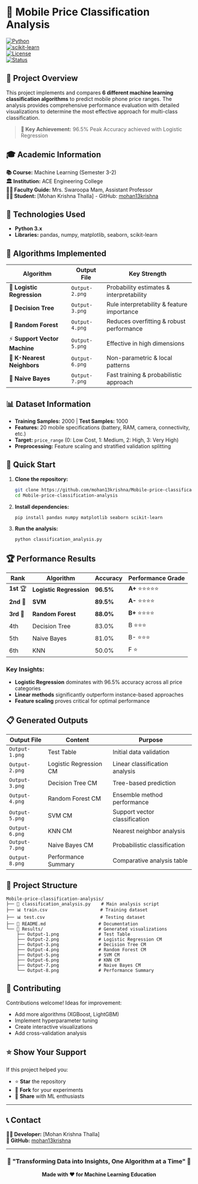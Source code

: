 # 📱 Mobile Price Classification Analysis  
     
[![Python](https://img.shields.io/badge/Python-3.8+-blue.svg)](https://www.python.org/)      
[![scikit-learn](https://img.shields.io/badge/scikit--learn-1.0+-orange.svg)](https://scikit-learn.org/)         
[![License](https://img.shields.io/badge/License-MIT-green.svg)](LICENSE)                  
[![Status](https://img.shields.io/badge/Status-Complete-success.svg)]()                                 
                             
## 🚀 Project Overview                
    
This project implements and compares **6 different machine learning classification algorithms** to predict mobile phone price ranges. The analysis provides comprehensive performance evaluation with detailed visualizations to determine the most effective approach for multi-class classification.

> **🎯 Key Achievement:** 96.5% Peak Accuracy achieved with Logistic Regression 

## 🎓 Academic Information
    
**📚 Course:** Machine Learning (Semester 3-2)  
**🏛️ Institution:** ACE Engineering College   
**👩‍🏫 Faculty Guide:** Mrs. Swaroopa Mam, Assistant Professor  
**👨‍💻 Student:** [Mohan Krishna Thalla] - GitHub: [mohan13krishna](https://github.com/mohan13krishna)

## 🔧 Technologies Used

- **Python 3.x**
- **Libraries:** pandas, numpy, matplotlib, seaborn, scikit-learn

## 🤖 Algorithms Implemented

| Algorithm | Output File | Key Strength |
|-----------|-------------|--------------|
| 🔵 **Logistic Regression** | `Output-2.png` | Probability estimates & interpretability |
| 🌳 **Decision Tree** | `Output-3.png` | Rule interpretability & feature importance |
| 🌲 **Random Forest** | `Output-4.png` | Reduces overfitting & robust performance |
| ⚡ **Support Vector Machine** | `Output-5.png` | Effective in high dimensions |
| 👥 **K-Nearest Neighbors** | `Output-6.png` | Non-parametric & local patterns |
| 🎯 **Naive Bayes** | `Output-7.png` | Fast training & probabilistic approach |

## 📊 Dataset Information

- **Training Samples:** 2000 | **Test Samples:** 1000
- **Features:** 20 mobile specifications (battery, RAM, camera, connectivity, etc.)
- **Target:** `price_range` (0: Low Cost, 1: Medium, 2: High, 3: Very High)
- **Preprocessing:** Feature scaling and stratified validation splitting

## 🚀 Quick Start

1. **Clone the repository:**
   ```bash
   git clone https://github.com/mohan13krishna/Mobile-price-classification-analysis.git
   cd Mobile-price-classification-analysis
   ```

2. **Install dependencies:**
   ```bash
   pip install pandas numpy matplotlib seaborn scikit-learn
   ```

3. **Run the analysis:**
   ```bash
   python classification_analysis.py
   ```

## 🏆 Performance Results

| Rank | Algorithm | Accuracy | Performance Grade |
|------|-----------|----------|------------------|
| **1st** 🏆 | **Logistic Regression** | **96.5%** | **A+** ⭐⭐⭐⭐⭐ |
| **2nd** 🥈 | **SVM** | **89.5%** | **A-** ⭐⭐⭐⭐ |
| **3rd** 🥉 | **Random Forest** | **88.0%** | **B+** ⭐⭐⭐⭐ |
| 4th | Decision Tree | 83.0% | B ⭐⭐⭐ |
| 5th | Naive Bayes | 81.0% | B- ⭐⭐⭐ |
| 6th | KNN | 50.0% | F ⭐ |

### Key Insights:
- **Logistic Regression** dominates with 96.5% accuracy across all price categories
- **Linear methods** significantly outperform instance-based approaches
- **Feature scaling** proves critical for optimal performance

## 📋 Generated Outputs

| Output File | Content | Purpose |
|-------------|---------|---------|
| `Output-1.png` | Test Table | Initial data validation |
| `Output-2.png` | Logistic Regression CM | Linear classification analysis |
| `Output-3.png` | Decision Tree CM | Tree-based prediction |
| `Output-4.png` | Random Forest CM | Ensemble method performance |
| `Output-5.png` | SVM CM | Support vector classification |
| `Output-6.png` | KNN CM | Nearest neighbor analysis |
| `Output-7.png` | Naive Bayes CM | Probabilistic classification |
| `Output-8.png` | Performance Summary | Comparative analysis table |

## 📁 Project Structure

```
Mobile-price-classification-analysis/
├── 📄 classification_analysis.py    # Main analysis script
├── 📊 train.csv                    # Training dataset
├── 📊 test.csv                     # Testing dataset  
├── 📖 README.md                    # Documentation
└── 📁 Results/                     # Generated visualizations
    ├── Output-1.png               # Test Table
    ├── Output-2.png               # Logistic Regression CM
    ├── Output-3.png               # Decision Tree CM
    ├── Output-4.png               # Random Forest CM
    ├── Output-5.png               # SVM CM
    ├── Output-6.png               # KNN CM
    ├── Output-7.png               # Naive Bayes CM
    └── Output-8.png               # Performance Summary
```

## 🤝 Contributing

Contributions welcome! Ideas for improvement:
- Add more algorithms (XGBoost, LightGBM)
- Implement hyperparameter tuning
- Create interactive visualizations
- Add cross-validation analysis

## ⭐ Show Your Support

If this project helped you:
- ⭐ **Star** the repository
- 🍴 **Fork** for your experiments  
- 📢 **Share** with ML enthusiasts

---

## 📞 Contact

**👨‍💻 Developer:** [Mohan Krishna Thalla]  
**🔗 GitHub:** [mohan13krishna](https://github.com/mohan13krishna)  


---

<div align="center">

### 🌟 "Transforming Data into Insights, One Algorithm at a Time" 🌟

**Made with ❤️ for Machine Learning Education**

</div>
